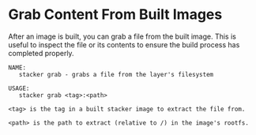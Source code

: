 # Grab Content From Built Images

After an image is built, you can grab a file from the built image. This is
useful to inspect the file or its contents to ensure the build process has
completed properly.

```
NAME:
   stacker grab - grabs a file from the layer's filesystem

USAGE:
   stacker grab <tag>:<path>

<tag> is the tag in a built stacker image to extract the file from.

<path> is the path to extract (relative to /) in the image's rootfs.
```
